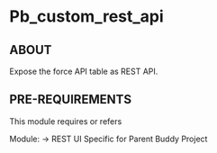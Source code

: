 # Pb_custom_rest_api

ABOUT
------------
Expose the force API table as REST API.

PRE-REQUIREMENTS
------------------
This module requires or refers

Module:
 	-> REST UI
Specific for Parent Buddy Project
